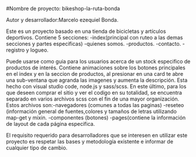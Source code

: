 #Nombre de proyecto: bikeshop-la-ruta-bonda

Autor y desarrollador:Marcelo ezequiel Bonda.


Este es un proyecto basado en una tienda de bicicletas y artículos deportivos.
Contiene 5 secciones: -index(principal con ruteo a las demas secciones y partes especificas)
                      -quienes somos.
                      -productos.
                      -contacto.
                      -registro y logueo.
                      
Puede usarse como guia para los usuarios acerca de un stock especifico de productos de interés.
Contiene animaciones sobre los botones principales en el index y en la seccion de productos, al presionar en una card te abre una sub-ventana que agranda las imagenes y aumenta la descripción.
Esta hecho con visual studio code, node.js y sass/scss. En este último, para los que deseen comprar el sitio y ver el codigo en su totalidad, se encuentra separado en varios archivos scss con el fin de una mayor organización.
Estos archivos son:-navegadores (comunes a todas las paginas)
                   -reseteo (información general de fuentes,colores y tamaños de letras utilizando map-get y mixin.
                   -componentes (botones)
                   -pages(contiene la información de layout de cada página especifica.
                   
El requisito requerido para desarrolladores que se interesen en utilizar este proyecto es respetar las bases y metodología existente e informar de cualquier tipo de cambio.

